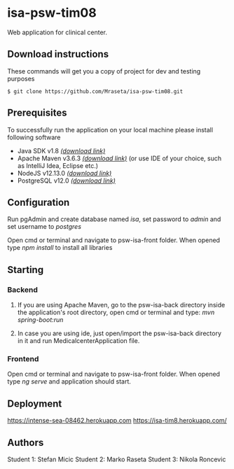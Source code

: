 # isa-psw-tim08

Web application for clinical center.

## Download instructions

These commands will get you a copy of project for dev and testing purposes
```
$ git clone https://github.com/Mraseta/isa-psw-tim08.git
```

## Prerequisites

To successfully run the application on your local machine please install following software

* Java SDK v1.8 [*(download link)*](https://www.oracle.com/technetwork/java/javase/downloads/jdk8-downloads-2133151.html)
* Apache Maven v3.6.3 [*(download link)*](https://maven.apache.org/download.cgi) (or use IDE of your choice, such as IntelliJ Idea, Eclipse etc.)
* NodeJS v12.13.0 [*(download link)*](https://nodejs.org/en/blog/release/v12.13.0/)
* PostgreSQL v12.0 [*(download link)*](https://www.postgresql.org/download/)

## Configuration

Run pgAdmin and create database named *isa*, set password to *admin* and set username to *postgres*

Open cmd or terminal and navigate to psw-isa-front folder. When opened type *npm install* to install all libraries

## Starting

### Backend

1) If you are using Apache Maven, go to the psw-isa-back directory inside the application's root directory, open cmd or terminal and type: *mvn spring-boot:run*

2) In case you are using ide, just open/import the psw-isa-back directory in it and run MedicalcenterApplication file.

### Frontend

Open cmd or terminal and navigate to psw-isa-front folder. When opened type *ng serve* and application should start.

## Deployment

https://intense-sea-08462.herokuapp.com
https://isa-tim8.herokuapp.com/

## Authors
Student 1: Stefan Micic 
Student 2: Marko Raseta
Student 3: Nikola Roncevic

